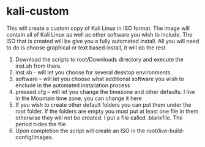 ﻿# kali-custom
This will create a custom copy of Kali Linux in ISO format. The image will contain all of Kali Linux as well as other software you wish to include. The ISO that is created will be give you a fully automated install. All you will need to do is choose graphical or text based install, it will do the rest 

1. Download the scripts to root/Downloads directory and execute the inst.sh from there.
2. inst.sh - will let you choose for several desktop environments.
3. software – will let you choose what additional software you wish to enclude in the automated installation process
4. preseed.cfg – will let you change the timezone and other defaults.  I live in the Mountain time zone, you can change it here 
5. If you wish to create other default folders you can put them under the root folder.  If the folders are empty you must put at least one file in them otherwise they will not be created. I put a file called .blankfile.  The period hides the file
6. Upon completion the script will create an ISO in the root/live-build-config/images.
